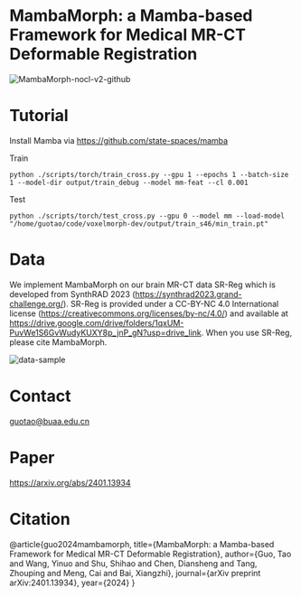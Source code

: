 # MambaMorph: a Mamba-based Framework for Medical MR-CT Deformable Registration

![MambaMorph-nocl-v2-github](https://github.com/Guo-Stone/MambaMorph/assets/77957555/d52f5f51-be91-47bc-a11b-cc1a3327aad2)


# Tutorial
Install Mamba via https://github.com/state-spaces/mamba

Train
```
python ./scripts/torch/train_cross.py --gpu 1 --epochs 1 --batch-size 1 --model-dir output/train_debug --model mm-feat --cl 0.001
```

Test
```
python ./scripts/torch/test_cross.py --gpu 0 --model mm --load-model "/home/guotao/code/voxelmorph-dev/output/train_s46/min_train.pt"
```

# Data
We implement MambaMorph on our brain MR-CT data SR-Reg which is developed from SynthRAD 2023 (https://synthrad2023.grand-challenge.org/). SR-Reg is provided under a CC-BY-NC 4.0 International license (https://creativecommons.org/licenses/by-nc/4.0/) and available at https://drive.google.com/drive/folders/1qxUM-PuvWe1S6GvWudyKUXY8p_jnP_gN?usp=drive_link. When you use SR-Reg, please cite MambaMorph.

![data-sample](https://github.com/Guo-Stone/MambaMorph/assets/77957555/41cb7576-4fff-49c7-9202-0fc14d7cb9ab)

# Contact
guotao@buaa.edu.cn

# Paper
https://arxiv.org/abs/2401.13934

# Citation
@article{guo2024mambamorph,
  title={MambaMorph: a Mamba-based Framework for Medical MR-CT Deformable Registration},
  author={Guo, Tao and Wang, Yinuo and Shu, Shihao and Chen, Diansheng and Tang, Zhouping and Meng, Cai and Bai, Xiangzhi},
  journal={arXiv preprint arXiv:2401.13934},
  year={2024}
}
